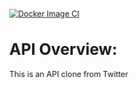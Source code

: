 [![Docker Image CI](https://github.com/tuonghuynh11/X_Clone_Twitter_API/actions/workflows/docker-image.yml/badge.svg)](https://github.com/tuonghuynh11/X_Clone_Twitter_API/actions/workflows/docker-image.yml)

# API Overview:
  This is an API clone from Twitter
